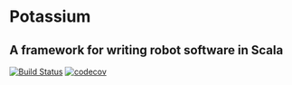 # Potassium
## A framework for writing robot software in Scala

[![Build Status](https://travis-ci.org/Team846/potassium.svg?branch=master)](https://travis-ci.org/Team846/potassium) [![codecov](https://codecov.io/gh/Team846/potassium/branch/master/graph/badge.svg)](https://codecov.io/gh/Team846/potassium)
